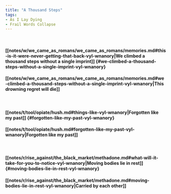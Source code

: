 ```yaml
---
title: "A Thousand Steps"
tags:
- As I Lay Dying
- Frail Words Collapse
---
```

&nbsp;
#### [[notes/w/we_came_as_romans/we_came_as_romans/memories.md#this-is-it-were-never-getting-that-back-vyl-wnanory|We climbed a thousand steps without a single imprint]] {#we-climbed-a-thousand-steps-without-a-single-imprint-vyl-wnanory}
#### [[notes/w/we_came_as_romans/we_came_as_romans/memories.md#we-climbed-a-thousand-steps-without-a-single-imprint-vyl-wnanory|This drowning regret will die]]
&nbsp;
#### [[notes/t/tool/opiate/hush.md#things-like-vyl-wnanory|Forgotten like my past]] {#forgotten-like-my-past-vyl-wnanory}
#### [[notes/t/tool/opiate/hush.md#forgotten-like-my-past-vyl-wnanory|Forgotten like my past]]
&nbsp;
#### [[notes/r/rise_against/the_black_market/methadone.md#what-will-it-take-for-you-to-notice-vyl-wnanory|Moving bodies lie in rest]] {#moving-bodies-lie-in-rest-vyl-wnanory}
#### [[notes/r/rise_against/the_black_market/methadone.md#moving-bodies-lie-in-rest-vyl-wnanory|Carried by each other]]
